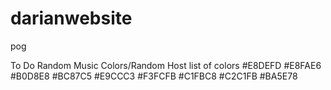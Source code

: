 # darianwebsite
pog

To Do 
Random 
Music 
Colors/Random
Host
list of colors
#E8DEFD 
#E8FAE6 
#B0D8E8
#BC87C5
#E9CCC3
#F3FCFB
#C1FBC8
#C2C1FB
#BA5E78